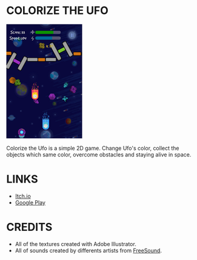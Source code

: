# COLORIZE THE UFO
![colorize_the_ufo](ctu1.png)

Colorize the Ufo is a simple 2D game. Change Ufo's color, collect the objects which same color, overcome obstacles and staying alive in space.

# LINKS

- [Itch.io](https://nordicebear.itch.io/colorize-the-ufo)
- [Google Play](https://play.google.com/store/apps/details?id=com.Nordicebear_Games.Colorize_the_Ufo)

# CREDITS

- All of the textures created with Adobe Illustrator.
- All of sounds created by differents artists from [FreeSound](https://freesound.org).
